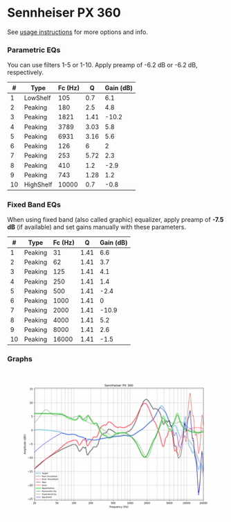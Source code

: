 # Sennheiser PX 360
See [usage instructions](https://github.com/jaakkopasanen/AutoEq#usage) for more options and info.

### Parametric EQs
You can use filters 1-5 or 1-10. Apply preamp of -6.2 dB or -6.2 dB, respectively.

|   # | Type      |   Fc (Hz) |    Q |   Gain (dB) |
|-----|-----------|-----------|------|-------------|
|   1 | LowShelf  |       105 | 0.7  |         6.1 |
|   2 | Peaking   |       180 | 2.5  |         4.8 |
|   3 | Peaking   |      1821 | 1.41 |       -10.2 |
|   4 | Peaking   |      3789 | 3.03 |         5.8 |
|   5 | Peaking   |      6931 | 3.16 |         5.6 |
|   6 | Peaking   |       126 | 6    |         2   |
|   7 | Peaking   |       253 | 5.72 |         2.3 |
|   8 | Peaking   |       410 | 1.2  |        -2.9 |
|   9 | Peaking   |       743 | 1.28 |         1.2 |
|  10 | HighShelf |     10000 | 0.7  |        -0.8 |

### Fixed Band EQs
When using fixed band (also called graphic) equalizer, apply preamp of **-7.5 dB** (if available) and set gains manually with these parameters.

|   # | Type    |   Fc (Hz) |    Q |   Gain (dB) |
|-----|---------|-----------|------|-------------|
|   1 | Peaking |        31 | 1.41 |         6.6 |
|   2 | Peaking |        62 | 1.41 |         3.7 |
|   3 | Peaking |       125 | 1.41 |         4.1 |
|   4 | Peaking |       250 | 1.41 |         1.4 |
|   5 | Peaking |       500 | 1.41 |        -2.4 |
|   6 | Peaking |      1000 | 1.41 |         0   |
|   7 | Peaking |      2000 | 1.41 |       -10.9 |
|   8 | Peaking |      4000 | 1.41 |         5.2 |
|   9 | Peaking |      8000 | 1.41 |         2.6 |
|  10 | Peaking |     16000 | 1.41 |        -1.5 |

### Graphs
![](./Sennheiser%20PX%20360.png)
